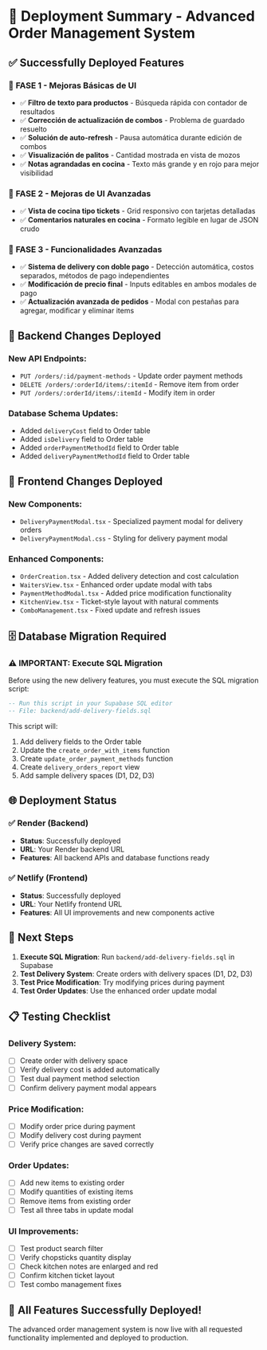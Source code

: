 # 🚀 Deployment Summary - Advanced Order Management System

## ✅ Successfully Deployed Features

### 🎯 **FASE 1 - Mejoras Básicas de UI**
- ✅ **Filtro de texto para productos** - Búsqueda rápida con contador de resultados
- ✅ **Corrección de actualización de combos** - Problema de guardado resuelto
- ✅ **Solución de auto-refresh** - Pausa automática durante edición de combos
- ✅ **Visualización de palitos** - Cantidad mostrada en vista de mozos
- ✅ **Notas agrandadas en cocina** - Texto más grande y en rojo para mejor visibilidad

### 🎯 **FASE 2 - Mejoras de UI Avanzadas**
- ✅ **Vista de cocina tipo tickets** - Grid responsivo con tarjetas detalladas
- ✅ **Comentarios naturales en cocina** - Formato legible en lugar de JSON crudo

### 🎯 **FASE 3 - Funcionalidades Avanzadas**
- ✅ **Sistema de delivery con doble pago** - Detección automática, costos separados, métodos de pago independientes
- ✅ **Modificación de precio final** - Inputs editables en ambos modales de pago
- ✅ **Actualización avanzada de pedidos** - Modal con pestañas para agregar, modificar y eliminar items

## 🔧 **Backend Changes Deployed**

### New API Endpoints:
- `PUT /orders/:id/payment-methods` - Update order payment methods
- `DELETE /orders/:orderId/items/:itemId` - Remove item from order
- `PUT /orders/:orderId/items/:itemId` - Modify item in order

### Database Schema Updates:
- Added `deliveryCost` field to Order table
- Added `isDelivery` field to Order table
- Added `orderPaymentMethodId` field to Order table
- Added `deliveryPaymentMethodId` field to Order table

## 🎨 **Frontend Changes Deployed**

### New Components:
- `DeliveryPaymentModal.tsx` - Specialized payment modal for delivery orders
- `DeliveryPaymentModal.css` - Styling for delivery payment modal

### Enhanced Components:
- `OrderCreation.tsx` - Added delivery detection and cost calculation
- `WaitersView.tsx` - Enhanced order update modal with tabs
- `PaymentMethodModal.tsx` - Added price modification functionality
- `KitchenView.tsx` - Ticket-style layout with natural comments
- `ComboManagement.tsx` - Fixed update and refresh issues

## 🗄️ **Database Migration Required**

### ⚠️ **IMPORTANT: Execute SQL Migration**

Before using the new delivery features, you must execute the SQL migration script:

```sql
-- Run this script in your Supabase SQL editor
-- File: backend/add-delivery-fields.sql
```

This script will:
1. Add delivery fields to the Order table
2. Update the `create_order_with_items` function
3. Create `update_order_payment_methods` function
4. Create `delivery_orders_report` view
5. Add sample delivery spaces (D1, D2, D3)

## 🌐 **Deployment Status**

### ✅ **Render (Backend)**
- **Status**: Successfully deployed
- **URL**: Your Render backend URL
- **Features**: All backend APIs and database functions ready

### ✅ **Netlify (Frontend)**
- **Status**: Successfully deployed
- **URL**: Your Netlify frontend URL
- **Features**: All UI improvements and new components active

## 🚀 **Next Steps**

1. **Execute SQL Migration**: Run `backend/add-delivery-fields.sql` in Supabase
2. **Test Delivery System**: Create orders with delivery spaces (D1, D2, D3)
3. **Test Price Modification**: Try modifying prices during payment
4. **Test Order Updates**: Use the enhanced order update modal

## 📋 **Testing Checklist**

### Delivery System:
- [ ] Create order with delivery space
- [ ] Verify delivery cost is added automatically
- [ ] Test dual payment method selection
- [ ] Confirm delivery payment modal appears

### Price Modification:
- [ ] Modify order price during payment
- [ ] Modify delivery cost during payment
- [ ] Verify price changes are saved correctly

### Order Updates:
- [ ] Add new items to existing order
- [ ] Modify quantities of existing items
- [ ] Remove items from existing order
- [ ] Test all three tabs in update modal

### UI Improvements:
- [ ] Test product search filter
- [ ] Verify chopsticks quantity display
- [ ] Check kitchen notes are enlarged and red
- [ ] Confirm kitchen ticket layout
- [ ] Test combo management fixes

## 🎉 **All Features Successfully Deployed!**

The advanced order management system is now live with all requested functionality implemented and deployed to production.


